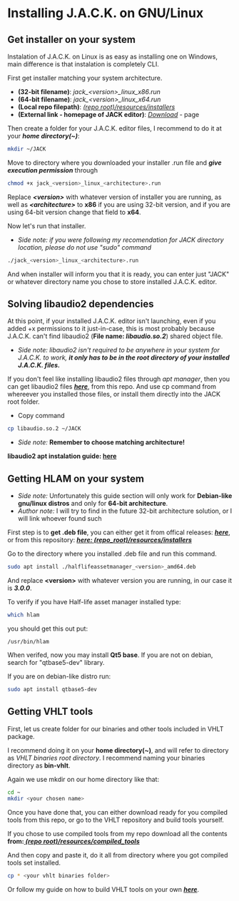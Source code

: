 # Installing J.A.C.K. on GNU/Linux

## Get installer on your system
Instalation of J.A.C.K. on Linux is as easy as installing one on Windows, main difference is that instalation is completely CLI.

First get installer matching your system architecture.

- **(32-bit filename)**: *jack_\<version\>_linux_x86.run*
- **(64-bit filename)**: *jack_\<version\>_linux_x64.run*
- **(Local repo filepath)**: *[(repo root)/resources/installers](https://github.com/Binary24pl/JACK-hammer-linux-gnu-debian-guide-and-resources/tree/master/resources/installers)*
- **(External link - homepage of JACK editor)**: *[Download](https://jack.hlfx.ru/en/download.html)* - page
  
Then create a folder for your J.A.C.K. editor files, I recommend to do it at your ***home directory(~)***:
```sh
mkdir ~/JACK
```

Move to directory where you downloaded your installer .run file and ***give execution permission*** through
```sh
chmod +x jack_<version>_linux_<architecture>.run
```

Replace ***\<version\>*** with whatever version of installer you are running, as well as ***\<architecture\>*** to **x86** if you are using 32-bit version, and if you are using 64-bit version change that field to **x64**.

Now let's run that installer.
- *Side note: if you were following my recomendation for JACK directory location, please do not use "sudo" command*
```sh
./jack_<version>_linux_<architecture>.run
```
And when installer will inform you that it is ready, you can enter just "JACK" or whatever directory name you chose to store installed J.A.C.K. editor.

## Solving libaudio2 dependencies
At this point, if your installed J.A.C.K. editor isn't launching, even if you added +x permissions to it just-in-case, this is most probably because J.A.C.K. can't find libaudio2 (**File name: *libaudio.so.2***) shared object file.

- *Side note: libaudio2 isn't required to be anywhere in your system for J.A.C.K. to work, **it only has to be in the root directory of your installed J.A.C.K. files.***

If you don't feel like installing libaudio2 files through *apt manager*, then you can get libaudio2 files ***[here](https://github.com/Binary24pl/JACK-hammer-linux-gnu-debian-guide-and-resources/tree/master/resources/sharedobjects)***, from this repo. And use cp command from whereever you installed those files, or install them directly into the JACK root folder.
- Copy command
```sh
cp libaudio.so.2 ~/JACK
```

- *Side note:* **Remember to choose matching architecture!**

**libaudio2 apt instalation guide: [here](https://github.com/Binary24pl/JACK-hammer-linux-gnu-debian-guide-and-resources/blob/master/guide/LIBA2.md)**

## Getting HLAM on your system
- *Side note:* Unfortunately this guide section will only work for **Debian-like gnu/linux distros** and only for **64-bit architecture**.
- *Author note:* I will try to find in the future 32-bit architecture solution, or I will link whoever found such

First step is to **get .deb file**, you can either get it from offical releases: ***[here](https://github.com/SamVanheer/HalfLifeAssetManager/releases)***, or from this repository: ***[here: (repo_root)/resources/installers](https://github.com/Binary24pl/JACK-hammer-linux-gnu-debian-guide-and-resources/tree/master/resources/installers)***

Go to the directory where you installed .deb file and run this command.
```sh
sudo apt install ./halflifeassetmanager_<version>_amd64.deb
```

And replace **\<version\>** with whatever version you are running, in our case it is ***3.0.0***.

To verify if you have Half-life asset manager installed type:
```sh
which hlam
```

you should get this out put:
```
/usr/bin/hlam
```

When verifed, now you may install **Qt5 base**. If you are not on debian, search for "qtbase5-dev" library.

If you are on debian-like distro run:
```sh
sudo apt install qtbase5-dev
```

## Getting VHLT tools

First, let us create folder for our binaries and other tools included in VHLT package.

I recommend doing it on your **home directory(~)**, and will refer to directory as *VHLT binaries root directory*. I recommend naming your binaries directory as **bin-vhlt**.

Again we use mkdir on our home directory like that:
```sh
cd ~
mkdir <your chosen name>
```

Once you have done that, you can either download ready for you compiled tools from this repo, or go to the VHLT repository and build tools yourself.

If you chose to use compiled tools from my repo download all the contents **from:*[ (repo root)/resources/compiled_tools](https://github.com/Binary24pl/JACK-hammer-linux-gnu-debian-guide-and-resources/tree/master/resources/compiled_tools)***

And then copy and paste it, do it all from directory where you got compiled tools set installed.
```sh
cp * <your vhlt binaries folder>
```

Or follow my guide on how to build VHLT tools on your own ***[here](https://github.com/Binary24pl/JACK-hammer-linux-gnu-debian-guide-and-resources/blob/master/guide/VHLT.md)***.